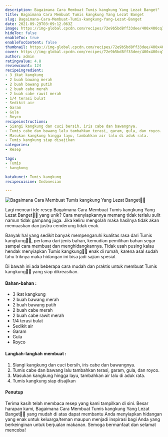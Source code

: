 ```yaml
---
description: Bagaimana Cara Membuat Tumis kangkung Yang Lezat Banget"
title: Bagaimana Cara Membuat Tumis kangkung Yang Lezat Banget
slug: Bagaimana-Cara-Membuat-Tumis-kangkung-Yang-Lezat-Banget
date: 2021-09-29T03:09:12.063Z
image: https://img-global.cpcdn.com/recipes/72e9b5bd8ff33dee/400x400cq70/photo.jpg
hideToc: false
enableToc: true
enableTocContent: false
thumbnail: https://img-global.cpcdn.com/recipes/72e9b5bd8ff33dee/400x400cq70/photo.jpg
cover: https://img-global.cpcdn.com/recipes/72e9b5bd8ff33dee/400x400cq70/photo.jpg
author: admin
ratingvalue: 4.8
reviewcount: 124
recipeingredient:
- 3 ikat kangkung
- 2 buah bawang merah
- 2 buah bawang putih
- 2 buah cabe merah
- 2 buah cabe rawit merah
- 1/4 terasi bulat
- Sedikit air
- Garam
- Gula
- Royco
recipeinstructions:
- Siangi kangkung dan cuci bersih, iris cabe dan bawangnya.
- Tumis cabe dan bawang lalu tambahkan terasi, garam, gula, dan royco.
- Masukan kangkung hingga layu, tambahkan air lalu di aduk rata.
- Tumis kangkung siap disajikan
categories:
- Resep

tags:
- Tumis
- kangkung

katakunci: Tumis kangkung
recipecuisine: Indonesian

---
```


![Bagaimana Cara Membuat Tumis kangkung Yang Lezat Banget👩‍🍳](https://img-global.cpcdn.com/recipes/72e9b5bd8ff33dee/400x400cq70/photo.jpg)

Lagi mencari ide resep Bagaimana Cara Membuat Tumis kangkung Yang Lezat Banget👩‍🍳 yang unik? Cara menyiapkannya memang tidak terlalu sulit namun tidak gampang juga. Jika keliru mengolah maka hasilnya tidak akan memuaskan dan justru cenderung tidak enak.

Banyak hal yang sedikit banyak mempengaruhi kualitas rasa dari Tumis kangkung👩‍🍳, pertama dari jenis bahan, kemudian pemilihan bahan segar sampai cara membuat dan menghidangkannya. Tidak usah pusing kalau hendak menyiapkan Tumis kangkung👩‍🍳 enak di rumah, karena asal sudah tahu triknya maka hidangan ini bisa jadi sajian spesial.

Di bawah ini ada beberapa cara mudah dan praktis untuk membuat Tumis kangkung👩‍🍳 yang siap dikreasikan.

<!--inarticleads1-->

#### Bahan-bahan :

- 3 ikat kangkung
- 2 buah bawang merah
- 2 buah bawang putih
- 2 buah cabe merah
- 2 buah cabe rawit merah
- 1/4 terasi bulat
- Sedikit air
- Garam
- Gula
- Royco

<!--inarticleads2-->

#### Langkah-langkah membuat :

1. Siangi kangkung dan cuci bersih, iris cabe dan bawangnya.
1. Tumis cabe dan bawang lalu tambahkan terasi, garam, gula, dan royco.
1. Masukan kangkung hingga layu, tambahkan air lalu di aduk rata.
1. Tumis kangkung siap disajikan

#### Penutup

Terima kasih telah membaca resep yang kami tampilkan di sini. Besar harapan kami, Bagaimana Cara Membuat Tumis kangkung Yang Lezat Banget👩‍🍳 yang mudah di atas dapat membantu Anda menyiapkan hidangan yang enak untuk keluarga/teman maupun menjadi inspirasi bagi Anda yang berkeinginan untuk berjualan makanan. Semoga bermanfaat dan selamat mencoba!